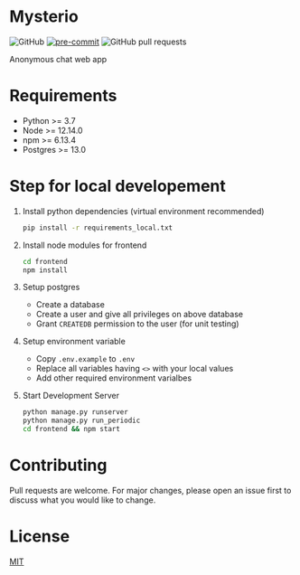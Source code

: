 
# Mysterio

![GitHub](https://img.shields.io/github/license/ravisumit33/Mysterio?color=dark%20green)
[![pre-commit](https://img.shields.io/badge/pre--commit-enabled-brightgreen?logo=pre-commit&logoColor=white)](https://github.com/pre-commit/pre-commit)
![GitHub pull requests](https://img.shields.io/github/issues-pr/ravisumit33/Mysterio)

[comment]: <> (Add Dependency badge after merging code from dev to master)

Anonymous chat web app

# Requirements

- Python >= 3.7
- Node >= 12.14.0
- npm >= 6.13.4
- Postgres >= 13.0

# Step for local developement

1. Install python dependencies (virtual environment recommended)

    ```sh
    pip install -r requirements_local.txt
    ```

2. Install node modules for frontend

    ```sh
    cd frontend
    npm install
    ```

3. Setup postgres
    - Create a database
    - Create a user and give all privileges on above database
    - Grant `CREATEDB` permission to the user (for unit testing)

4. Setup environment variable
    - Copy `.env.example` to `.env`
    - Replace all variables having `<>` with your local values
    - Add other required environment varialbes

5. Start Development Server

    ```sh
    python manage.py runserver
    python manage.py run_periodic
    cd frontend && npm start
    ```

# Contributing

Pull requests are welcome.
For major changes, please open an issue first to discuss what you would like to change.

# License

[MIT](https://choosealicense.com/licenses/mit/)
